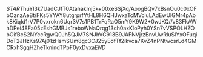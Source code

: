 $START$huYI3k7UadCJfT0Atahakmj5k+00xeSSjXq/AoogBQv7xBsnOu0c0xOFbOznzAeBt/FKs5YYAY8utgrprfYtHL8H6QHJwxaTcMVcluLAdEwUlGMr4pAbk8KiqId1rV7P0vxrokn6Uqr3V7s1PB1TrFqRaO5mY9K9W2+0wJKQ//v83FkAWhDPei48Fa05zEshGMBJs1reboWNaQrqg13ch0axKloPyh0YSn7vVSPOLHZObOifBcS2NYccRgwQ0Jh5QJM7SNJhVC913B9JAFNVjrzBnvUwRIuSlYxOFuqiDoT2JHzKs97Aj01zHsmSUm8gc3CJ25yEofTf2ikvca7KvZ4nPNtwcsrLd4GMCRxhSgqHZheTkninqTPpF0yxDvxa$END$